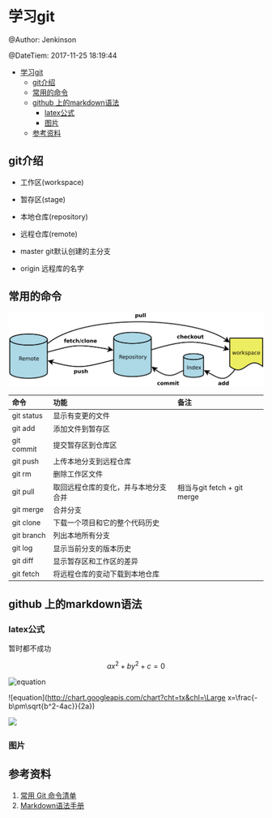 
# 学习git

@Author:    Jenkinson

@DateTiem:  2017-11-25 18:19:44

- [学习git](#%E5%AD%A6%E4%B9%A0git)
    - [git介绍](#git%E4%BB%8B%E7%BB%8D)
    - [常用的命令](#%E5%B8%B8%E7%94%A8%E7%9A%84%E5%91%BD%E4%BB%A4)
    - [github 上的markdown语法](#github-%E4%B8%8A%E7%9A%84markdown%E8%AF%AD%E6%B3%95)
        - [latex公式](#latex%E5%85%AC%E5%BC%8F)
        - [图片](#%E5%9B%BE%E7%89%87)
    - [参考资料](#%E5%8F%82%E8%80%83%E8%B5%84%E6%96%99)

## git介绍

- 工作区(workspace)
- 暂存区(stage)
- 本地仓库(repository)
- 远程仓库(remote)

- master git默认创建的主分支
- origin 远程库的名字

## 常用的命令

![Alt](./fig/bg2015120901.png "命令图示")

| 命令       | 功能                                 | 备注                        |
| :--------- | :----------------------------------- | :-------------------------- |
| git status | 显示有变更的文件                     |                             |
| git add    | 添加文件到暂存区                     |                             |
| git commit | 提交暂存区到仓库区                   |                             |
| git push   | 上传本地分支到远程仓库               |                             |
| git rm     | 删除工作区文件                       |                             |
| git pull   | 取回远程仓库的变化，并与本地分支合并 | 相当与git fetch + git merge |
| git merge  | 合并分支                             |                             |
| git clone  | 下载一个项目和它的整个代码历史       |                             |
| git branch | 列出本地所有分支                     |                             |
| git log    | 显示当前分支的版本历史               |                             |
| git diff   | 显示暂存区和工作区的差异             |                             |
| git fetch  | 将远程仓库的变动下载到本地仓库       |                             |

## github 上的markdown语法

### latex公式

暂时都不成功

$$ ax^{2} + by^{2} + c = 0 $$

![equation](http://latex.codecogs.com/gif.latex?x^2+y^2=z^2)

![equation](http://chart.googleapis.com/chart?cht=tx&chl=\Large x=\frac{-b\pm\sqrt{b^2-4ac}}{2a})

![](http://latex.codecogs.com/gif.latex?\\frac{1}{1+sin(x)})

### 图片


参考资料
-------------------

1. [常用 Git 命令清单](http://www.ruanyifeng.com/blog/2015/12/git-cheat-sheet.html)
1. [Markdown语法手册](http://blog.leanote.com/post/freewalk/Markdown-%E8%AF%AD%E6%B3%95%E6%89%8B%E5%86%8C#title-9)